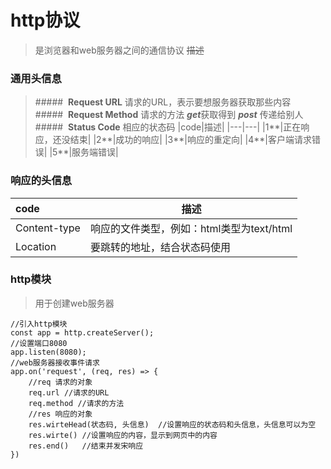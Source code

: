 # http协议
>是浏览器和web服务器之间的通信协议 ~~描述~~
### 通用头信息
>#####&nbsp;&nbsp;**Request URL** 请求的URL，表示要想服务器获取那些内容  
>#####&nbsp;&nbsp;**Request Method** 请求的方法 ***get***获取得到 ***post*** 传递给别人  
>#####&nbsp;&nbsp;**Status Code** 相应的状态码
|code|描述|
|---|---|
|1**|正在响应，还没结束|
|2**|成功的响应|
|3**|响应的重定向|
|4**|客户端请求错误|
|5**|服务端错误|
### 响应的头信息
|  code   | 描述  |
|  :--- | ---  |
| Content-type | 响应的文件类型，例如：html类型为text/html |
| Location | 要跳转的地址，结合状态码使用 |
### http模块
> 用于创建web服务器
```
//引入http模块
const app = http.createServer();
//设置端口8080
app.listen(8080);
//web服务器接收事件请求
app.on('request', (req, res) => {
    //req 请求的对象
    req.url //请求的URL
    req.method //请求的方法
    //res 响应的对象
    res.wirteHead(状态码, 头信息)  //设置响应的状态码和头信息，头信息可以为空
    res.wirte() //设置响应的内容，显示到网页中的内容
    res.end()   //结束并发宋响应
})
```